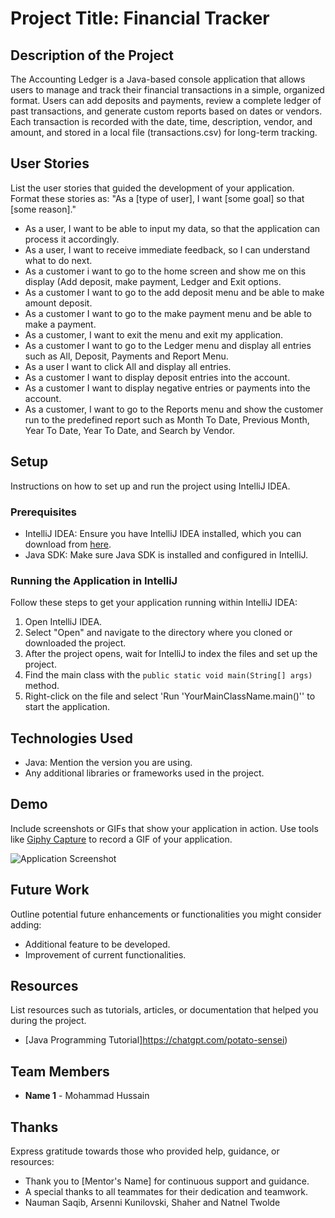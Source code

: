 # Project Title: Financial Tracker

## Description of the Project

The Accounting Ledger is a Java-based console application that allows users to manage and track their financial transactions in a simple, organized format. Users can add deposits and payments, review a complete ledger of past transactions, and generate custom reports based on dates or vendors. Each transaction is recorded with the date, time, description, vendor, and amount, and stored in a local file (transactions.csv) for long-term tracking.

## User Stories

List the user stories that guided the development of your application. Format these stories as: "As a [type of user], I want [some goal] so that [some reason]."

- As a user, I want to be able to input my data, so that the application can process it accordingly.
- As a user, I want to receive immediate feedback, so I can understand what to do next.
- As a customer i want to go to the home screen and show me on this display (Add deposit, make payment, Ledger and Exit options.
- As a customer I want to go to the add deposit menu and be able to make amount deposit.
- As a customer I want to go to the make payment menu and be able to make a payment.
- As a customer, I want to exit the menu and exit my application.
- As a customer I want to go to the Ledger menu and display all entries such as All, Deposit, Payments and Report Menu.
- As a user I want to click All and display all entries.
- As a customer I want to display deposit entries into the account.
- As a customer I want to display negative entries or payments into the account.
- As a customer, I want to go to the Reports menu and show the customer run to the predefined report such as Month To Date, Previous Month, Year To Date, Year To Date, and Search by Vendor.



## Setup

Instructions on how to set up and run the project using IntelliJ IDEA.

### Prerequisites

- IntelliJ IDEA: Ensure you have IntelliJ IDEA installed, which you can download from [here](https://www.jetbrains.com/idea/download/).
- Java SDK: Make sure Java SDK is installed and configured in IntelliJ.

### Running the Application in IntelliJ

Follow these steps to get your application running within IntelliJ IDEA:

1. Open IntelliJ IDEA.
2. Select "Open" and navigate to the directory where you cloned or downloaded the project.
3. After the project opens, wait for IntelliJ to index the files and set up the project.
4. Find the main class with the `public static void main(String[] args)` method.
5. Right-click on the file and select 'Run 'YourMainClassName.main()'' to start the application.

## Technologies Used

- Java: Mention the version you are using.
- Any additional libraries or frameworks used in the project.

## Demo

Include screenshots or GIFs that show your application in action. Use tools like [Giphy Capture](https://giphy.com/apps/giphycapture) to record a GIF of your application.

![Application Screenshot](C:\Users\Family\Desktop\Pluralsight\Java_Development\Capston_Project\output)

## Future Work

Outline potential future enhancements or functionalities you might consider adding:

- Additional feature to be developed.
- Improvement of current functionalities.

## Resources

List resources such as tutorials, articles, or documentation that helped you during the project.

- [Java Programming Tutorial]https://chatgpt.com/potato-sensei)

## Team Members

- **Name 1** - Mohammad Hussain

## Thanks
Express gratitude towards those who provided help, guidance, or resources:

- Thank you to [Mentor's Name] for continuous support and guidance.
- A special thanks to all teammates for their dedication and teamwork.
- Nauman Saqib, Arsenni Kunilovski, Shaher and Natnel Twolde
